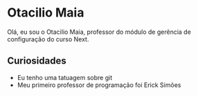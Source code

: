 # Otacilio Maia

Olá, eu sou o Otacilio Maia, professor do módulo de gerência de configuração do curso Next.

## Curiosidades

- Eu tenho uma tatuagem sobre git
- Meu primeiro professor de programação foi Erick Simões
